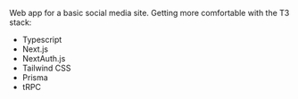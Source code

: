 Web app for a basic social media site. Getting more comfortable with the T3 stack:
- Typescript
- Next.js
- NextAuth.js
- Tailwind CSS
- Prisma
- tRPC
